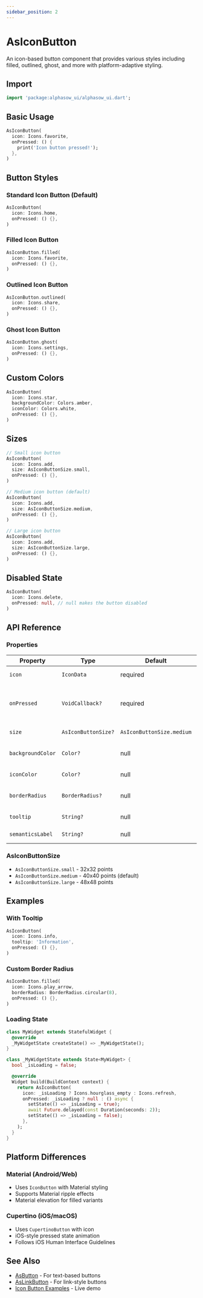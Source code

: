 ```yaml
---
sidebar_position: 2
---
```


# AsIconButton

An icon-based button component that provides various styles including filled, outlined, ghost, and more with platform-adaptive styling.

## Import

```dart
import 'package:alphasow_ui/alphasow_ui.dart';
```

## Basic Usage

```dart
AsIconButton(
  icon: Icons.favorite,
  onPressed: () {
    print('Icon button pressed!');
  },
)
```

## Button Styles

### Standard Icon Button (Default)
```dart
AsIconButton(
  icon: Icons.home,
  onPressed: () {},
)
```

### Filled Icon Button
```dart
AsIconButton.filled(
  icon: Icons.favorite,
  onPressed: () {},
)
```

### Outlined Icon Button
```dart
AsIconButton.outlined(
  icon: Icons.share,
  onPressed: () {},
)
```

### Ghost Icon Button
```dart
AsIconButton.ghost(
  icon: Icons.settings,
  onPressed: () {},
)
```

## Custom Colors

```dart
AsIconButton(
  icon: Icons.star,
  backgroundColor: Colors.amber,
  iconColor: Colors.white,
  onPressed: () {},
)
```

## Sizes

```dart
// Small icon button
AsIconButton(
  icon: Icons.add,
  size: AsIconButtonSize.small,
  onPressed: () {},
)

// Medium icon button (default)
AsIconButton(
  icon: Icons.add,
  size: AsIconButtonSize.medium,
  onPressed: () {},
)

// Large icon button
AsIconButton(
  icon: Icons.add,
  size: AsIconButtonSize.large,
  onPressed: () {},
)
```

## Disabled State

```dart
AsIconButton(
  icon: Icons.delete,
  onPressed: null, // null makes the button disabled
)
```

## API Reference

### Properties

| Property | Type | Default | Description |
|----------|------|---------|-------------|
| `icon` | `IconData` | required | The icon to display |
| `onPressed` | `VoidCallback?` | required | Called when button is pressed. null disables the button |
| `size` | `AsIconButtonSize?` | `AsIconButtonSize.medium` | Size of the button |
| `backgroundColor` | `Color?` | null | Custom background color |
| `iconColor` | `Color?` | null | Custom icon color |
| `borderRadius` | `BorderRadius?` | null | Custom border radius |
| `tooltip` | `String?` | null | Tooltip message |
| `semanticsLabel` | `String?` | null | Accessibility label |

### AsIconButtonSize

- `AsIconButtonSize.small` - 32x32 points
- `AsIconButtonSize.medium` - 40x40 points (default)
- `AsIconButtonSize.large` - 48x48 points

## Examples

### With Tooltip
```dart
AsIconButton(
  icon: Icons.info,
  tooltip: 'Information',
  onPressed: () {},
)
```

### Custom Border Radius
```dart
AsIconButton.filled(
  icon: Icons.play_arrow,
  borderRadius: BorderRadius.circular(8),
  onPressed: () {},
)
```

### Loading State
```dart
class MyWidget extends StatefulWidget {
  @override
  _MyWidgetState createState() => _MyWidgetState();
}

class _MyWidgetState extends State<MyWidget> {
  bool _isLoading = false;

  @override
  Widget build(BuildContext context) {
    return AsIconButton(
      icon: _isLoading ? Icons.hourglass_empty : Icons.refresh,
      onPressed: _isLoading ? null : () async {
        setState(() => _isLoading = true);
        await Future.delayed(const Duration(seconds: 2));
        setState(() => _isLoading = false);
      },
    );
  }
}
```

## Platform Differences

### Material (Android/Web)
- Uses `IconButton` with Material styling
- Supports Material ripple effects
- Material elevation for filled variants

### Cupertino (iOS/macOS)
- Uses `CupertinoButton` with icon
- iOS-style pressed state animation
- Follows iOS Human Interface Guidelines

## See Also

- [AsButton](./as-button) - For text-based buttons
- [AsLinkButton](./as-link-button) - For link-style buttons
- [Icon Button Examples](https://ui.alphasow.dev/buttons) - Live demo